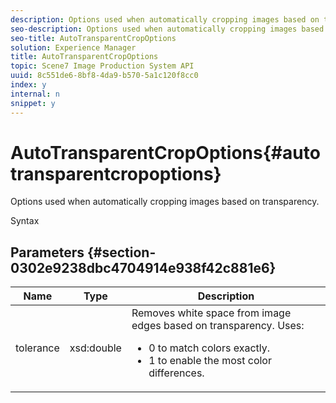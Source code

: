 ```yaml
---
description: Options used when automatically cropping images based on transparency.
seo-description: Options used when automatically cropping images based on transparency.
seo-title: AutoTransparentCropOptions
solution: Experience Manager
title: AutoTransparentCropOptions
topic: Scene7 Image Production System API
uuid: 8c551de6-8bf8-4da9-b570-5a1c120f8cc0
index: y
internal: n
snippet: y
---
```


# AutoTransparentCropOptions{#autotransparentcropoptions}

Options used when automatically cropping images based on transparency.

 Syntax 

## Parameters {#section-0302e9238dbc4704914e938f42c881e6}

<table id="table_F6A0DBA37F704C2097C617A0A6767566"> 
 <thead> 
  <tr> 
   <th colname="col1" class="entry"> Name </th> 
   <th colname="col2" class="entry"> Type </th> 
   <th colname="col3" class="entry"> Description </th> 
  </tr> 
 </thead>
 <tbody> 
  <tr> 
   <td colname="col1"> <span class="codeph"> tolerance</span> </td> 
   <td colname="col2"> <span class="codeph"> xsd:double</span> </td> 
   <td colname="col3">Removes white space from image edges based on transparency. Uses: 
    <ul id="ul_FE5423B857AE43FCBA7A9AEA76C754CC">
     <li id="li_01E3BD0AB8DA4C408B47CB02B269404A">0 to match colors exactly. </li>
     <li id="li_FCE21384265D4ECE9C0D785F1BB32C3A">1 to enable the most color differences. </li>
    </ul></td> 
  </tr> 
 </tbody> 
</table>

